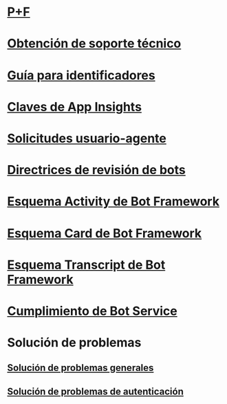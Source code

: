 # [P+F](../bot-service-resources-bot-framework-faq.md)
# [Obtención de soporte técnico](../bot-service-resources-links-help.md)
# [Guía para identificadores](../bot-service-resources-identifiers-guide.md)
# [Claves de App Insights](../bot-service-resources-app-insights-keys.md)
# [Solicitudes usuario-agente](../bot-service-resources-user-agent.md)
# [Directrices de revisión de bots](../bot-service-review-guidelines.md)
# [Esquema Activity de Bot Framework](https://github.com/Microsoft/BotBuilder/blob/hub/specs/botframework-activity/botframework-activity.md)
# [Esquema Card de Bot Framework](https://github.com/Microsoft/BotBuilder/blob/hub/specs/botframework-activity/botframework-cards.md)
# [Esquema Transcript de Bot Framework](https://github.com/Microsoft/BotBuilder/blob/hub/specs/transcript/transcript.md)
# [Cumplimiento de Bot Service](../v4sdk/bot-service-compliance.md)
# Solución de problemas
## [Solución de problemas generales](../bot-service-troubleshoot-general-problems.md)
## [Solución de problemas de autenticación](../bot-service-troubleshoot-authentication-problems.md)
